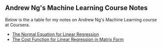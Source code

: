 ## Andrew Ng's Machine Learning Course Notes

Below is the a table for my notes on Andrew Ng's Machine Learning course at Coursera.

* [The Normal Equation for Linear Regression](https://github.com/aaruff/NgMachineLearning/blob/master/NormalEquation.ipynb)
* [The Cost Function for Linear Regression in Matrix Form](https://github.com/aaruff/NgMachineLearning/blob/master/LinearRegressionCostFunctionMatrixForm.ipynb)
